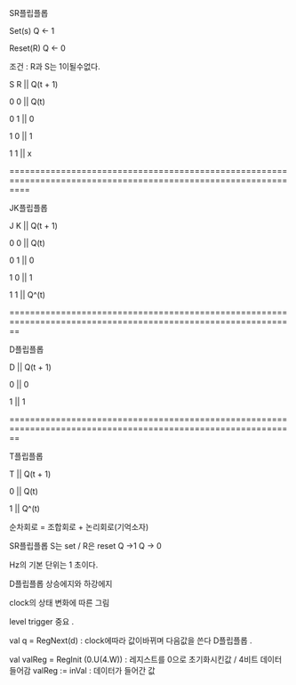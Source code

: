 SR플립플롭 

Set(s) Q <- 1

Reset(R) Q <- 0

조건 : R과 S는 1이될수없다. 

S  R   ||  Q(t + 1)

0  0   ||  Q(t)

0  1   ||  0

1  0   ||  1

1  1   ||  x


================================================================================================================

JK플립플롭

J  K  ||  Q(t + 1)

0  0  ||  Q(t)

0  1  ||  0

1  0  ||  1

1  1  ||  Q^(t)


==============================================================================================================

D플립플롭

D  ||  Q(t + 1)

0  ||  0

1  ||  1

==============================================================================================================

T플립플롭

T  ||  Q(t + 1)

0  ||  Q(t)

1  ||  Q^(t)

순차회로 = 조합회로 + 논리회로(기억소자)

SR플립플롭 S는 set / R은 reset 
              Q ->1     Q -> 0
              
Hz의 기본 단위는 1 초이다. 

D플립플롭 상승에지와 하강에지

clock의 상태 변화에 따른 그림

level trigger 중요 .

val q = RegNext(d) : clock에따라 값이바뀌며 다음값을 쓴다 D플립플롭 . 

val valReg = RegInit (0.U(4.W))    :  레지스트를 0으로 초기화시킨값 / 4비트 데이터 들어감
    valReg := inVal       :     데이터가 들어간 값

